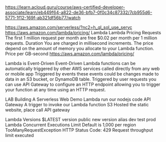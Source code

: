 https://learn.acloud.guru/course/aws-certified-developer-associate/learn/eb449f64-a822-de36-bfb7-0f0c34c87332/7cb955d6-5771-1f12-169f-ab321df56b77/watch

https://aws.amazon.com/serverless/?nc2=h_ql_sol_use_servc
https://aws.amazon.com/lambda/pricing/
Lambda
Lambda Pricing
  Requests
    The first 1 million request per month are free
    $0.02 per month per 1 million requests.
  Duration
    You are charged in millisecond increments.
    The price depend on the amount of memory you allocate to your Lambda function.
  Price per GB-second
    https://aws.amazon.com/lambda/pricing/

Lambda is Event-Driven
  Event-Driven
    Lambda functions can be automatically triggered by
      other AWS services
      called directly from any web or mobile app
    Triggered by events
      these events could be changes made to data in an S3 bucket, or DynamoDB table.
    Triggered by user requests
     you can use API Gateway to configure an HTTP endpoint allowing you to trigger your function at any time using an HTTP request.

LAB
  Building A Serverless Web Demo
    Lambda
      run our nodejs code
    API Gateway
      A trigger to invoke our Lambda function
    S3
      Hosted the static website, place call API gateway

Lambda Versions
  $LATEST version
  public new version
  alias
    dev
    test
    prod
Lambda Concurrent Executions Limit
  Default is 1,000 per region
  TooManyRequestException
  HTTP Status Code: 429
  Request throughput limit executed